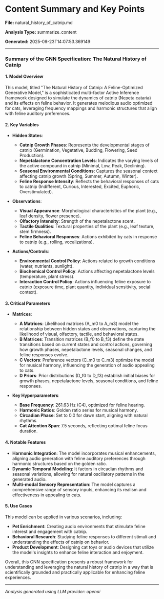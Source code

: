 # Content Summary and Key Points

**File:** natural_history_of_catnip.md

**Analysis Type:** summarize_content

**Generated:** 2025-06-23T14:07:53.369149

---

### Summary of the GNN Specification: The Natural History of Catnip

#### 1. Model Overview
This model, titled "The Natural History of Catnip: A Feline-Optimized Generative Model," is a sophisticated multi-factor Active Inference framework designed to simulate the dynamics of catnip (Nepeta cataria) and its effects on feline behavior. It generates melodious audio optimized for cats, leveraging frequency mappings and harmonic structures that align with feline auditory preferences.

#### 2. Key Variables
- **Hidden States**:
  - **Catnip Growth Phases**: Represents the developmental stages of catnip (Germination, Vegetative, Budding, Flowering, Seed Production).
  - **Nepetalactone Concentration Levels**: Indicates the varying levels of the active compound in catnip (Minimal, Low, Peak, Declining).
  - **Seasonal Environmental Conditions**: Captures the seasonal context affecting catnip growth (Spring, Summer, Autumn, Winter).
  - **Feline Response Intensity**: Reflects the behavioral responses of cats to catnip (Indifferent, Curious, Interested, Excited, Euphoric, Overstimulated).

- **Observations**:
  - **Visual Appearance**: Morphological characteristics of the plant (e.g., leaf density, flower presence).
  - **Olfactory Intensity**: Strength of the nepetalactone scent.
  - **Tactile Qualities**: Textural properties of the plant (e.g., leaf texture, stem firmness).
  - **Feline Behavioral Responses**: Actions exhibited by cats in response to catnip (e.g., rolling, vocalizations).

- **Actions/Controls**:
  - **Environmental Control Policy**: Actions related to growth conditions (water, nutrients, sunlight).
  - **Biochemical Control Policy**: Actions affecting nepetalactone levels (temperature, plant stress).
  - **Interaction Control Policy**: Actions influencing feline exposure to catnip (exposure time, plant quantity, individual sensitivity, social context).

#### 3. Critical Parameters
- **Matrices**:
  - **A Matrices**: Likelihood matrices (A_m0 to A_m3) model the relationship between hidden states and observations, capturing the likelihood of visual, olfactory, tactile, and behavioral states.
  - **B Matrices**: Transition matrices (B_f0 to B_f3) define the state transitions based on current states and control actions, governing how growth phases, nepetalactone levels, seasonal changes, and feline responses evolve.
  - **C Vectors**: Preference vectors (C_m0 to C_m3) optimize the model for musical harmony, influencing the generation of audio appealing to cats.
  - **D Priors**: Prior distributions (D_f0 to D_f3) establish initial biases for growth phases, nepetalactone levels, seasonal conditions, and feline responses.

- **Key Hyperparameters**:
  - **Base Frequency**: 261.63 Hz (C4), optimized for feline hearing.
  - **Harmonic Ratios**: Golden ratio series for musical harmony.
  - **Circadian Phase**: Set to 0.0 for dawn start, aligning with natural rhythms.
  - **Cat Attention Span**: 7.5 seconds, reflecting optimal feline focus duration.

#### 4. Notable Features
- **Harmonic Integration**: The model incorporates musical enhancements, aligning audio generation with feline auditory preferences through harmonic structures based on the golden ratio.
- **Dynamic Temporal Modeling**: It factors in circadian rhythms and seasonal variations, allowing for natural oscillatory patterns in the generated audio.
- **Multi-modal Sensory Representation**: The model captures a comprehensive range of sensory inputs, enhancing its realism and effectiveness in appealing to cats.

#### 5. Use Cases
This model can be applied in various scenarios, including:
- **Pet Enrichment**: Creating audio environments that stimulate feline interest and engagement with catnip.
- **Behavioral Research**: Studying feline responses to different stimuli and understanding the effects of catnip on behavior.
- **Product Development**: Designing cat toys or audio devices that utilize the model's insights to enhance feline interaction and enjoyment. 

Overall, this GNN specification presents a robust framework for understanding and leveraging the natural history of catnip in a way that is scientifically grounded and practically applicable for enhancing feline experiences.

---

*Analysis generated using LLM provider: openai*
